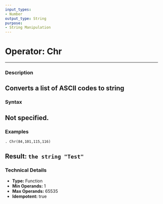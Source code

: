 ```yaml
---
input_types:
- Number
output_type: String
purpose:
- String Manipulation
---
```

# Operator: Chr
---
### **Description**
Converts a list of ASCII codes to string
---
### **Syntax**
Not specified.
---
### **Examples**
```
. Chr(84,101,115,116)
```
**Result:** `the string "Test"`
---
### **Technical Details**
- **Type:** Function
- **Min Operands:** 1
- **Max Operands:** 65535
- **Idempotent:** true